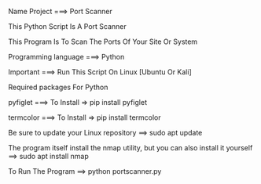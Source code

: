 Name Project ===> Port Scanner

This Python Script Is A Port Scanner

This Program Is To Scan The Ports Of Your Site Or System 

Programming language ===> Python

Important ===> Run This Script On Linux [Ubuntu Or Kali]

Required packages For Python

pyfiglet  ===> To Install => pip install pyfiglet 

termcolor ===> To Install => pip install termcolor

Be sure to update your Linux repository ==> 
sudo apt update 

The program itself install the nmap utility, but you can also install it yourself  ==> 
sudo apt install nmap 


To Run The Program ==> python portscanner.py
